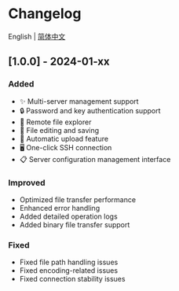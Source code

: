# Changelog

English | [简体中文](CHANGELOG.md)

## [1.0.0] - 2024-01-xx

### Added
- ✨ Multi-server management support
- 🔒 Password and key authentication support
- 📁 Remote file explorer
- 📝 File editing and saving
- 🔄 Automatic upload feature
- 🖥️ One-click SSH connection
- 📋 Server configuration management interface

### Improved
- Optimized file transfer performance
- Enhanced error handling
- Added detailed operation logs
- Added binary file transfer support

### Fixed
- Fixed file path handling issues
- Fixed encoding-related issues
- Fixed connection stability issues 
